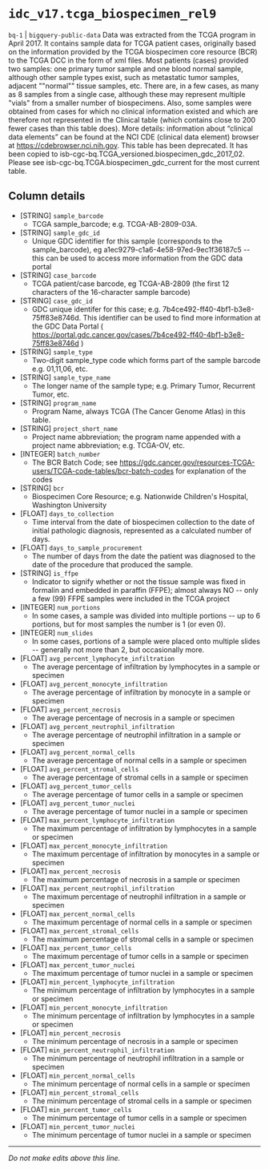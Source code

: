# `idc_v17.tcga_biospecimen_rel9`
`bq-1` | `bigquery-public-data`
Data was extracted from the TCGA program in April 2017. It contains sample data for TCGA patient cases, originally based on the information provided by the TCGA biospecimen core resource (BCR) to the TCGA DCC in the form of xml files. Most patients (cases) provided two samples: one primary tumor sample and one blood normal sample, although other sample types exist, such as metastatic tumor samples, adjacent ""normal"" tissue samples, etc. There are, in a few cases, as many as 8 samples from a single case, although these may represent multiple "vials" from a smaller number of biospecimens. Also, some samples were obtained from cases for which no clinical information existed and which are therefore not represented in the Clinical table (which contains close to 200 fewer cases than this table does). More details: information about “clinical data elements” can be found at the NCI CDE (clinical data element) browser at https://cdebrowser.nci.nih.gov. This table has been deprecated. It has been copied to isb-cgc-bq.TCGA_versioned.biospecimen_gdc_2017_02. Please see isb-cgc-bq.TCGA.biospecimen_gdc_current for the most current table.

## Column details
* [STRING]    `sample_barcode`
  - TCGA sample_barcode; e.g. TCGA-AB-2809-03A.
* [STRING]    `sample_gdc_id`
  - Unique GDC identifier for this sample (corresponds to the sample_barcode), eg a1ec9279-c1a6-4e58-97ed-9ec1f36187c5  --  this can be used to access more information from the GDC data portal
* [STRING]    `case_barcode`
  - TCGA patient/case barcode, eg TCGA-AB-2809 (the first 12 characters of the 16-character sample barcode)
* [STRING]    `case_gdc_id`
  - GDC unique identifer for this case; e.g. 7b4ce492-ff40-4bf1-b3e8-75ff83e8746d. This identifier can be used to find more information at the GDC Data Portal ( https://portal.gdc.cancer.gov/cases/7b4ce492-ff40-4bf1-b3e8-75ff83e8746d )
* [STRING]    `sample_type`
  - Two-digit sample_type code which forms part of the sample barcode e.g. 01,11,06, etc.
* [STRING]    `sample_type_name`
  - The longer name of the sample type; e.g. Primary Tumor, Recurrent Tumor, etc.
* [STRING]    `program_name`
  - Program Name, always TCGA (The Cancer Genome Atlas) in this table.
* [STRING]    `project_short_name`
  - Project name abbreviation; the program name appended with a project name abbreviation; e.g. TCGA-OV, etc.
* [INTEGER]   `batch_number`
  - The BCR Batch Code; see https://gdc.cancer.gov/resources-TCGA-users/TCGA-code-tables/bcr-batch-codes for explanation of the codes
* [STRING]    `bcr`
  - Biospecimen Core Resource; e.g. Nationwide Children's Hospital, Washington University
* [FLOAT]     `days_to_collection`
  - Time interval from the date of biospecimen collection to the date of initial pathologic diagnosis, represented as a calculated number of days.
* [FLOAT]     `days_to_sample_procurement`
  - The number of days from the date the patient was diagnosed to the date of the procedure that produced the sample.
* [STRING]    `is_ffpe`
  - Indicator to signify whether or not the tissue sample was fixed in formalin and embedded in paraffin (FFPE); almost always NO -- only a few (99) FFPE samples were included in the TCGA project
* [INTEGER]   `num_portions`
  - In some cases, a sample was divided into multiple portions -- up to 6 portions, but for most samples the number is 1 (or even 0).
* [INTEGER]   `num_slides`
  - In some cases, portions of a sample were placed onto multiple slides -- generally not more than 2, but occasionally more.
* [FLOAT]     `avg_percent_lymphocyte_infiltration`
  - The average percentage of infiltration by lymphocytes in a sample or specimen
* [FLOAT]     `avg_percent_monocyte_infiltration`
  - The average percentage of infiltration by monocyte in a sample or specimen
* [FLOAT]     `avg_percent_necrosis`
  - The average percentage of necrosis in a sample or specimen
* [FLOAT]     `avg_percent_neutrophil_infiltration`
  - The average percentage of neutrophil infiltration in a sample or specimen
* [FLOAT]     `avg_percent_normal_cells`
  - The average percentage of normal cells in a sample or specimen
* [FLOAT]     `avg_percent_stromal_cells`
  - The average percentage of stromal cells in a sample or specimen
* [FLOAT]     `avg_percent_tumor_cells`
  - The average percentage of tumor cells in a sample or specimen
* [FLOAT]     `avg_percent_tumor_nuclei`
  - The average percentage of tumor nuclei in a sample or specimen
* [FLOAT]     `max_percent_lymphocyte_infiltration`
  - The maximum percentage of infiltration by lymphocytes in a sample or specimen
* [FLOAT]     `max_percent_monocyte_infiltration`
  - The maximum percentage of infiltration by monocytes in a sample or specimen
* [FLOAT]     `max_percent_necrosis`
  - The maximum percentage of necrosis in a sample or specimen
* [FLOAT]     `max_percent_neutrophil_infiltration`
  - The maximum percentage of neutrophil infiltration in a sample or specimen
* [FLOAT]     `max_percent_normal_cells`
  - The maximum percentage of normal cells in a sample or specimen
* [FLOAT]     `max_percent_stromal_cells`
  - The maximum percentage of stromal cells in a sample or specimen
* [FLOAT]     `max_percent_tumor_cells`
  - The maximum percentage of tumor cells in a sample or specimen
* [FLOAT]     `max_percent_tumor_nuclei`
  - The maximum percentage of tumor nuclei in a sample or specimen
* [FLOAT]     `min_percent_lymphocyte_infiltration`
  - The minimum percentage of infiltration by lymphocytes in a sample or specimen
* [FLOAT]     `min_percent_monocyte_infiltration`
  - The minimum percentage of infiltration by lymphocytes in a sample or specimen
* [FLOAT]     `min_percent_necrosis`
  - The minimum percentage of necrosis in a sample or specimen
* [FLOAT]     `min_percent_neutrophil_infiltration`
  - The minimum percentage of neutrophil infiltration in a sample or specimen
* [FLOAT]     `min_percent_normal_cells`
  - The minimum percentage of normal cells in a sample or specimen
* [FLOAT]     `min_percent_stromal_cells`
  - The minimum percentage of stromal cells in a sample or specimen
* [FLOAT]     `min_percent_tumor_cells`
  - The minimum percentage of tumor cells in a sample or specimen
* [FLOAT]     `min_percent_tumor_nuclei`
  - The minimum percentage of tumor nuclei in a sample or specimen

-------------------------------------------------------------------------------
*Do not make edits above this line.*
